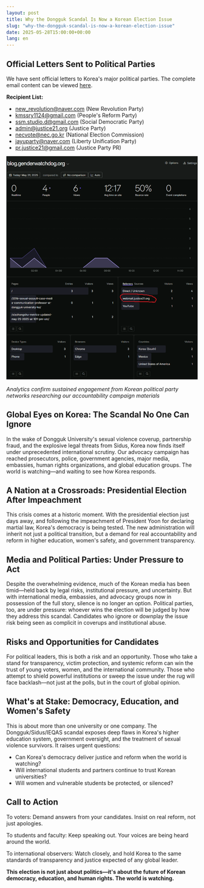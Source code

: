 ```yaml
---
layout: post
title: Why the Dongguk Scandal Is Now a Korean Election Issue
slug: "why-the-dongguk-scandal-is-now-a-korean-election-issue"
date: 2025-05-28T15:00:00+00:00
lang: en
---
```


## Official Letters Sent to Political Parties

We have sent official letters to Korea's major political parties. The complete email content can be viewed [here](https://github.com/Gender-Watchdog/genderwatchdog_metookorea2025/blob/master/email_emls/decoded/diplomatic-human-rights-outreach/decoded_Re_%20%EA%B8%B4%EA%B8%89%20%EB%8C%80%EC%84%A0%20%EC%9D%B4%EC%8A%88_%20%EB%8F%99%EA%B5%AD%EB%8C%80%20%EC%84%B1%ED%8F%AD%EB%A0%A5%20%EC%9D%80%ED%8F%90%C2%B7%EA%B3%B5%EC%A0%81%EC%9E%90%EA%B8%88%20%EB%82%A8%EC%9A%A9%20%EC%9D%98%ED%98%B9%EA%B3%BC%20%EC%A0%95%EB%B6%80%EA%B8%B0%EA%B4%80%20%EA%B3%B5%EB%AA%A8%20%EC%B9%A8%EB%AC%B5%20-%20%EC%9D%BC%EC%A3%BC%EC%9D%BC%20%EC%95%9E%EB%91%94%20%EB%8C%80%EC%84%A0%EC%97%90%EC%84%9C%20%ED%95%9C%EA%B5%AD%20%EB%AF%BC%EC%A3%BC%EC%A3%BC%EC%9D%98%20%EC%8B%9C%ED%97%98%EB%8C%80%202025-05-28T21_21_35-04_00.eml).

**Recipient List:**
- new_revolution@naver.com (New Revolution Party)
- kmssry1124@gmail.com (People's Reform Party)
- ssm.studio.d@gmail.com (Social Democratic Party)
- admin@justice21.org (Justice Party)
- necvote@nec.go.kr (National Election Commission)
- jayuparty@naver.com (Liberty Unification Party)
- pr.justice21@gmail.com (Justice Party PR)

![Fathom Analytics showing Korean political party engagement with our campaign materials](https://github.com/Gender-Watchdog/genderwatchdog_metookorea2025/blob/master/imgs/election-2025/fathom-analytics-korean-election.png?raw=true)

*Analytics confirm sustained engagement from Korean political party networks researching our accountability campaign materials*

## Global Eyes on Korea: The Scandal No One Can Ignore

In the wake of Dongguk University's sexual violence coverup, partnership fraud, and the explosive legal threats from Sidus, Korea now finds itself under unprecedented international scrutiny. Our advocacy campaign has reached prosecutors, police, government agencies, major media, embassies, human rights organizations, and global education groups. The world is watching—and waiting to see how Korea responds.

## A Nation at a Crossroads: Presidential Election After Impeachment

This crisis comes at a historic moment. With the presidential election just days away, and following the impeachment of President Yoon for declaring martial law, Korea's democracy is being tested. The new administration will inherit not just a political transition, but a demand for real accountability and reform in higher education, women's safety, and government transparency.

## Media and Political Parties: Under Pressure to Act

Despite the overwhelming evidence, much of the Korean media has been timid—held back by legal risks, institutional pressure, and uncertainty. But with international media, embassies, and advocacy groups now in possession of the full story, silence is no longer an option. Political parties, too, are under pressure: whoever wins the election will be judged by how they address this scandal. Candidates who ignore or downplay the issue risk being seen as complicit in coverups and institutional abuse.

## Risks and Opportunities for Candidates

For political leaders, this is both a risk and an opportunity. Those who take a stand for transparency, victim protection, and systemic reform can win the trust of young voters, women, and the international community. Those who attempt to shield powerful institutions or sweep the issue under the rug will face backlash—not just at the polls, but in the court of global opinion.

## What's at Stake: Democracy, Education, and Women's Safety

This is about more than one university or one company. The Dongguk/Sidus/IEQAS scandal exposes deep flaws in Korea's higher education system, government oversight, and the treatment of sexual violence survivors. It raises urgent questions:
- Can Korea's democracy deliver justice and reform when the world is watching?
- Will international students and partners continue to trust Korean universities?
- Will women and vulnerable students be protected, or silenced?

## Call to Action

To voters: Demand answers from your candidates. Insist on real reform, not just apologies.

To students and faculty: Keep speaking out. Your voices are being heard around the world.

To international observers: Watch closely, and hold Korea to the same standards of transparency and justice expected of any global leader.

**This election is not just about politics—it's about the future of Korean democracy, education, and human rights. The world is watching.**
